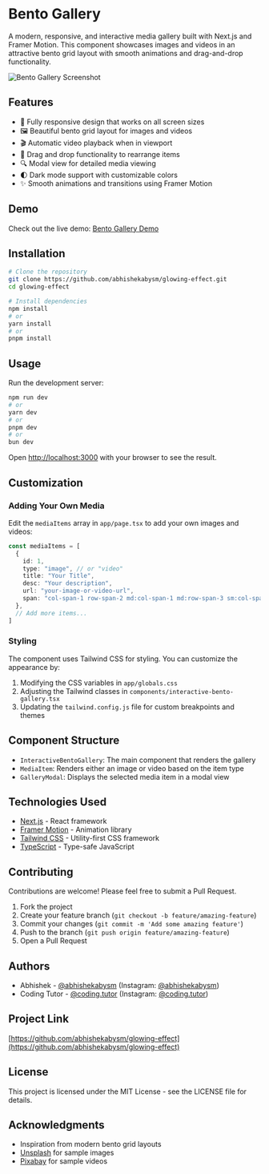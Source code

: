 # Bento Gallery

A modern, responsive, and interactive media gallery built with Next.js and Framer Motion. This component showcases images and videos in an attractive bento grid layout with smooth animations and drag-and-drop functionality.

![Bento Gallery Screenshot](https://cdn.wallpapersafari.com/37/20/vNdX8i.jpg)

## Features

- 📱 Fully responsive design that works on all screen sizes
- 🖼️ Beautiful bento grid layout for images and videos
- 🎬 Automatic video playback when in viewport
- 🔄 Drag and drop functionality to rearrange items
- 🔍 Modal view for detailed media viewing
- 🌓 Dark mode support with customizable colors
- ✨ Smooth animations and transitions using Framer Motion

## Demo

Check out the live demo: [Bento Gallery Demo](https://bento-gallery-cd.vercel.app/)

## Installation

```bash
# Clone the repository
git clone https://github.com/abhishekabysm/glowing-effect.git
cd glowing-effect

# Install dependencies
npm install
# or
yarn install
# or
pnpm install
```

## Usage

Run the development server:

```bash
npm run dev
# or
yarn dev
# or
pnpm dev
# or
bun dev
```

Open [http://localhost:3000](http://localhost:3000) with your browser to see the result.

## Customization

### Adding Your Own Media

Edit the `mediaItems` array in `app/page.tsx` to add your own images and videos:

```typescript
const mediaItems = [
  {
    id: 1,
    type: "image", // or "video"
    title: "Your Title",
    desc: "Your description",
    url: "your-image-or-video-url",
    span: "col-span-1 row-span-2 md:col-span-1 md:row-span-3 sm:col-span-1 sm:row-span-2",
  },
  // Add more items...
]
```

### Styling

The component uses Tailwind CSS for styling. You can customize the appearance by:

1. Modifying the CSS variables in `app/globals.css`
2. Adjusting the Tailwind classes in `components/interactive-bento-gallery.tsx`
3. Updating the `tailwind.config.js` file for custom breakpoints and themes

## Component Structure

- `InteractiveBentoGallery`: The main component that renders the gallery
- `MediaItem`: Renders either an image or video based on the item type
- `GalleryModal`: Displays the selected media item in a modal view

## Technologies Used

- [Next.js](https://nextjs.org/) - React framework
- [Framer Motion](https://www.framer.com/motion/) - Animation library
- [Tailwind CSS](https://tailwindcss.com/) - Utility-first CSS framework
- [TypeScript](https://www.typescriptlang.org/) - Type-safe JavaScript

## Contributing

Contributions are welcome! Please feel free to submit a Pull Request.

1. Fork the project
2. Create your feature branch (`git checkout -b feature/amazing-feature`)
3. Commit your changes (`git commit -m 'Add some amazing feature'`)
4. Push to the branch (`git push origin feature/amazing-feature`)
5. Open a Pull Request

## Authors

- Abhishek - [@abhishekabysm](https://github.com/abhishekabysm) (Instagram: [@abhishekabysm](https://instagram.com/abhishekabysm))
- Coding Tutor - [@coding.tutor](https://github.com/coding.tutor) (Instagram: [@coding.tutor](https://instagram.com/coding.tutor))

## Project Link

[https://github.com/abhishekabysm/glowing-effect](https://github.com/abhishekabysm/glowing-effect)

## License

This project is licensed under the MIT License - see the LICENSE file for details.

## Acknowledgments

- Inspiration from modern bento grid layouts
- [Unsplash](https://unsplash.com/) for sample images
- [Pixabay](https://pixabay.com/) for sample videos
